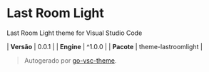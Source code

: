 # Last Room Light

Last Room Light theme for Visual Studio Code

| **Versão** | 0.0.1 |
| **Engine** | ^1.0.0 |
| **Pacote** | theme-lastroomlight |

> Autogerado por [go-vsc-theme](https://github.com/natalbu/go-vsc-theme).
